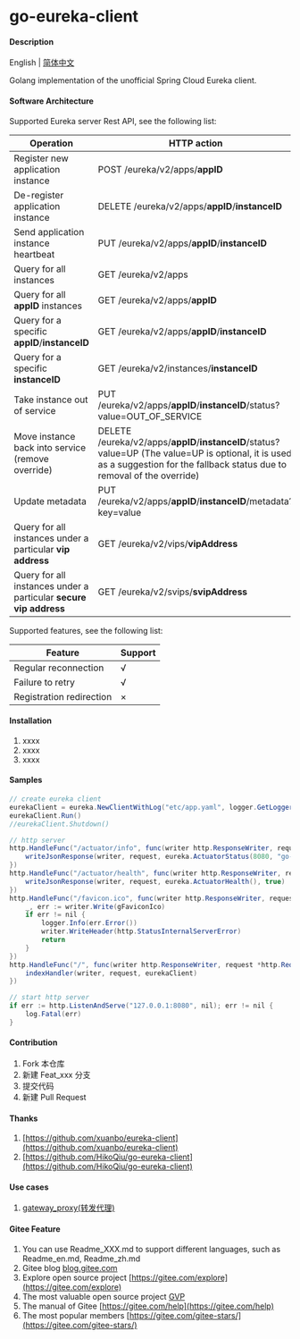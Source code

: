 # go-eureka-client

#### Description
English | [简体中文](./README.md)

Golang implementation of the unofficial Spring Cloud Eureka client. 

#### Software Architecture

Supported Eureka server Rest API, see the following list:

| Operation | HTTP action | Support |
|-----------|-------------|-------------|
| Register new application instance | POST /eureka/v2/apps/**appID** | √ |
| De-register application instance | DELETE /eureka/v2/apps/**appID**/**instanceID** | √ |
| Send application instance heartbeat | PUT /eureka/v2/apps/**appID**/**instanceID** | √ |
| Query for all instances | GET /eureka/v2/apps | √ |
| Query for all **appID** instances | GET /eureka/v2/apps/**appID** | √ |
| Query for a specific **appID**/**instanceID** | GET /eureka/v2/apps/**appID**/**instanceID** | √ |
| Query for a specific **instanceID** | GET /eureka/v2/instances/**instanceID** | √ |
| Take instance out of service | PUT /eureka/v2/apps/**appID**/**instanceID**/status?value=OUT_OF_SERVICE| √ |
| Move instance back into service (remove override) | DELETE /eureka/v2/apps/**appID**/**instanceID**/status?value=UP  (The value=UP is optional, it is used as a suggestion for the fallback status due to removal of the override)| √ |
| Update metadata | PUT /eureka/v2/apps/**appID**/**instanceID**/metadata?key=value| √ |
| Query for all instances under a particular **vip address** | GET /eureka/v2/vips/**vipAddress** | √  |
| Query for all instances under a particular **secure vip address** | GET /eureka/v2/svips/**svipAddress** | √  |

Supported features, see the following list:

| Feature | Support |
|-----------|-------------|
| Regular reconnection | √  |
| Failure to retry | √  |
| Registration redirection | × |

#### Installation

1.  xxxx
2.  xxxx
3.  xxxx

#### Samples

```java
// create eureka client
eurekaClient = eureka.NewClientWithLog("etc/app.yaml", logger.GetLogger())
eurekaClient.Run()
//eurekaClient.Shutdown()

// http server
http.HandleFunc("/actuator/info", func(writer http.ResponseWriter, request *http.Request) {
	writeJsonResponse(writer, request, eureka.ActuatorStatus(8080, "go-example"), true)
})
http.HandleFunc("/actuator/health", func(writer http.ResponseWriter, request *http.Request) {
	writeJsonResponse(writer, request, eureka.ActuatorHealth(), true)
})
http.HandleFunc("/favicon.ico", func(writer http.ResponseWriter, request *http.Request) {
	_, err := writer.Write(gFaviconIco)
	if err != nil {
		logger.Info(err.Error())
		writer.WriteHeader(http.StatusInternalServerError)
		return
	}
})
http.HandleFunc("/", func(writer http.ResponseWriter, request *http.Request) {
	indexHandler(writer, request, eurekaClient)
})

// start http server
if err := http.ListenAndServe("127.0.0.1:8080", nil); err != nil {
	log.Fatal(err)
}
```

#### Contribution

1.  Fork 本仓库
2.  新建 Feat_xxx 分支
3.  提交代码
4.  新建 Pull Request


#### Thanks

1. [https://github.com/xuanbo/eureka-client](https://github.com/xuanbo/eureka-client)
2. [https://github.com/HikoQiu/go-eureka-client](https://github.com/HikoQiu/go-eureka-client)

#### Use cases

1. [gateway_proxy(转发代理)](https://github.com/phpdragon/gateway_proxy)

#### Gitee Feature

1.  You can use Readme\_XXX.md to support different languages, such as Readme\_en.md, Readme\_zh.md
2.  Gitee blog [blog.gitee.com](https://blog.gitee.com)
3.  Explore open source project [https://gitee.com/explore](https://gitee.com/explore)
4.  The most valuable open source project [GVP](https://gitee.com/gvp)
5.  The manual of Gitee [https://gitee.com/help](https://gitee.com/help)
6.  The most popular members  [https://gitee.com/gitee-stars/](https://gitee.com/gitee-stars/)